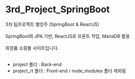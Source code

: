# 3rd_Project_SpringBoot
3차 팀프로젝트 벨앙주 (SpringBoot & ReactJS)
<br><br>
SpringBoot와 JPA 기반, ReactJS로 프론트 작업, MariaDB 활용 
<br><br>
화장품 쇼핑몰 사이트입니다.
<br><br>
 - project 폴더 : Back-end 
 - project_rt 폴더 : Front-end / node_modules 폴더 제외됨 

